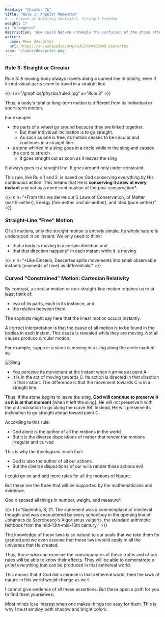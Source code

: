 ```yaml
---
heading: "Chapter 7b"
title: "Rule 3: Angular Momentum"
# -- Curved or Rotating Contraint, Straight Freedom
weight: 17
c: "orangered"
description: "How could Nature untangle the confusion of the chaos after creation? What are the laws of nature that God has imposed on her?"
writer:
  name: Rene Descartes
  url: https://en.wikipedia.org/wiki/Ren%C3%A9_Descartes
icon: "/icons/descartes.png"
---
```




### Rule 3: Straight or Circular

Rule 3: A moving body always travels along a curved line in totality, even if its individual parts seem to travel in a straight line. 

{{< i s="/graphics/physics/rule3.jpg" a="Rule 3" >}}

Thus, a body's total or long-term motion is different from its individual or short-term motion.

<!-- For example, the parts of a wheel revolve around their axle. If you set those parts free from the axle, then they will break loose and travel in a straight line. Thus, the individual motion of the parts of the wheel is different from the motion of the wheel.  -->

For example:
- the parts of a wheel go around because they are linked together. 
  - But their individual inclination is to go straight.
  - As soon as one is free, its motion ceases to be circular and continues in a straight line.
- a stone whirled in a sling goes in a circle while in the sling and causes the cord to stretch 
  - it goes straight out as soon as it leaves the sling

It always goes in a straight line. It goes around only under constraint.

This rule, like Rule 1 and 2, is based on God conserving everything by His continuous action. This means that He is **conserving it anew at every instant** and not as a mere continuation of the past conservation*.


{{< n n="*From this we derive our 3 Laws of Conservation, of Matter (earth-aether), Energy (fire-aether and air-aether), and Idea (pure aether)" >}}



### Straight-Line "Free" Motion

Of all motions, only the straight motion is entirely simple. Its whole nature is understood in an instant. We only need to think:
- that a body is moving in a certain direction and
- that that direction happens* in each instant while it is moving
<!--  during its the time that it is moving.  -->


{{< n n="*Like Einstein, Descartes splits movements into small observable instants (moments of time) as differentials." >}}



<!-- Like Einstein, he unifies the conservation of energy and mass as a single idea. But unlike Einstein who sources this conservation on a spacetime fabric, Descartes asribes it to God through His aether. This aether is the material of the mind which is inherent in all objects, though it is most evident in living things. Therefore, the cause of movement is the differences in the inherent nature of each mind. The 'mind' of an ice block moves as water when influenced by heat. An object that has no mind will not react to anything and will never move. Such an object does not exist.  -->



### Curved "Constrained" Motion: Cartesian Relativity

By contrast, a circular motion or non-straight-line motion requires us to at least think of:
<!-- two of its instants or  --> 
- two of its parts, each in its instance, and
- the relation between them.
<!-- [37] -->

The sophists might say here that the linear motion occurs instantly. 
 <!-- those parts are linear and not curved. [Thus, curves are still made up of straight lines and therefore every motion is a straight line.] -->
<!-- But, so that the philosophers (or rather the sophists) do not find occasion here to exercise their superfluous subtleties, note that I do not thereby say that  rectilinear motion can take place in an instant.-->

<!-- But this is not totally correct.  -->

A correct interpretation is that the cause of all motion is to be found in the bodies in each instant. This cause is revealed <!-- I only say that all that is required to produce it is found in bodies in each instant that might be determined --> while they are moving. Not all causes <!-- , and not all that is required to --> produce circular motion.


For example, suppose a stone is moving in a sling along the circle marked `AB`.

![Sling](/graphics/physics/sling.jpg)

- You perceive its movement at the instant when it arrives at point A
- It is in the act of moving towards C. Its action is directed in that direction in that instant. The difference is that the movement towards C is in a straight line<!--  show linear even if you can find nothing there that makes its motion circular -->. 
<!-- [38] -->



Thus, if the stone begins to leave the sling, **God will continue to preserve it as it is at that moment** [when it <!-- decided to leave --> left the sling]. He will not preserve it with the old inclination to go along the curve AB. Instead, He will preserve its inclination to go straight ahead toward point C.

According to this rule:
- God alone is the author of all the motions in the world <!-- , insofar as they exist and insofar as they are straight, --> 
- But it is the diverse dispositions of matter that render the motions irregular and curved 

This is why the theologians teach that:
- God is also the author of all our actions<!-- , insofar as they exist and insofar as they have some goodness, --> 
- But the diverse dispositions of our wills render those actions evil

I could go on and add more rules for all the motions of Nature. <!-- set out here many additional rules for determining in detail when and how and by how much the motion of each body can be diverted and increased or decreased by colliding with others, something that comprises summarily all the effects of nature.[39] --> 

But these are the three that will be supported by the mathematicians and evidence. 

<!-- I shall be content with showing you that, besides the three laws that I have explained, I wish to suppose no others but those that most certainly follow from the eternal truths on which the mathematicians are wont to support their most certain and most evident demonstrations;  -->
<!-- the truths, I say, according to which God Himself has taught us  -->

God disposed all things in number, weight, and measure*.


{{< f f="Sapientia, 8, 21. The statement was a commonplace of medieval thought and was encountered by every schoolboy in the opening line of Johannes de Sacrobosco's Algorismus vulgaris, the standard arithmetic textbook from the mid-13th-mid-16th century." >}}




The knowledge of those laws is so natural to our souls that we take them for granted and we even assume that those laws would apply in all the universes that He created. <!--   cannot but judge them infallible when we conceive them distinctly, nor doubt that, if --> <!-- God had created many worlds, the laws would be as true in all of them as in this one.  -->

Thus, those who can examine <!-- sufficiently --> the consequences of these truths and of our rules will be able to know their effects. <!--  by their causes and (to explain myself in the language of the School) --> They will be able to demonstrate *a priori* everything that can be produced in that <!-- new world --> aethereal world.

<!-- And so there will be no exception that impedes this, we will add, if you wish, to our suppositions that God will never mark any  the new world and that  -->

This means that if God did a miracle in that aethereal world, then the laws of nature in this world would change as well.

<!-- the intelligences, or the rational souls, which we might hereafter suppose to be there, will in no way disturb the ordinary course of nature. -->

I cannot give evidence of all these assertions. But these open a path for you to find them yourselves. 

<!-- Nonetheless, in consequence of this, I do not promise you to set out here exact demonstrations of all the things I will say. It will be enough for me to open to you the path by which you will be able to find them yourselves, whenever you take the trouble to look for them.  -->

Most minds lose interest when one makes things too easy for them. This is why I must employ both shadow and bright colors. 
